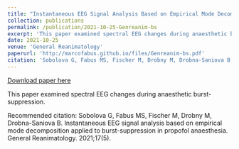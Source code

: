 ```yaml
---
title: "Instantaneous EEG Signal Analysis Based on Empirical Mode Decomposition Applied to Burst-Suppression in Propofol Anaesthesia"
collection: publications
permalink: /publication/2021-10-25-Genreanim-bs
excerpt: 'This paper examined spectral EEG changes during anaesthetic burst-suppression.'
date: 2021-10-25
venue: 'General Reanimatology'
paperurl: 'http://marcofabus.github.io/files/Genreanim-bs.pdf'
citation: 'Sobolova G, Fabus MS, Fischer M, Drobny M, Drobna-Saniova B. Instantaneous EEG signal analysis based on empirical mode decomposition applied to burst-suppression in propofol anaesthesia. General Reanimatology. 2021;17(5).'
---
```


<a href='http://marcofabus.github.io/files/Genreanim-bs.pdf'>Download paper here</a>

This paper examined spectral EEG changes during anaesthetic burst-suppression.

Recommended citation: Sobolova G, Fabus MS, Fischer M, Drobny M, Drobna-Saniova B. Instantaneous EEG signal analysis based on empirical mode decomposition applied to burst-suppression in propofol anaesthesia. General Reanimatology. 2021;17(5).